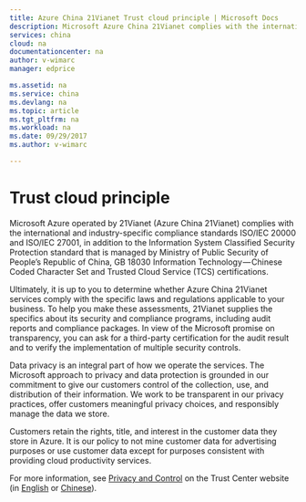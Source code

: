 ```yaml
---
title: Azure China 21Vianet Trust cloud principle | Microsoft Docs
description: Microsoft Azure China 21Vianet complies with the international and industry-specific compliance standards, in addition to the Information System Classified Security Protection standard that is managed by Ministry of Public Security of People’s Republic of China. 
services: china
cloud: na
documentationcenter: na
author: v-wimarc
manager: edprice

ms.assetid: na
ms.service: china
ms.devlang: na
ms.topic: article
ms.tgt_pltfrm: na
ms.workload: na
ms.date: 09/29/2017
ms.author: v-wimarc

---
```

# Trust cloud principle
Microsoft Azure operated by 21Vianet (Azure China 21Vianet) complies with the international and industry-specific compliance standards ISO/IEC 20000 and ISO/IEC 27001, in addition to the Information System Classified Security Protection standard that is managed by Ministry of Public Security of People’s Republic of China, GB 18030 Information Technology — Chinese Coded Character Set and Trusted Cloud Service (TCS) certifications. 

Ultimately, it is up to you to determine whether Azure China 21Vianet services comply with the specific laws and regulations applicable to your business. To help you make these assessments, 21Vianet supplies the specifics about its security and compliance programs, including audit reports and compliance packages. In view of the Microsoft promise on transparency, you can ask for a third-party certification for the audit result and to verify the implementation of multiple security controls.

Data privacy is an integral part of how we operate the services. The Microsoft approach to privacy and data protection is grounded in our commitment to give our customers control of the collection, use, and distribution of their information. We work to be transparent in our privacy practices, offer customers meaningful privacy choices, and responsibly manage the data we store.

Customers retain the rights, title, and interest in the customer data they store in Azure. It is our policy to not mine customer data for advertising purposes or use customer data except for purposes consistent with providing cloud productivity services. 

For more information, see [Privacy and Control](https://www.trustcenter.cn/en-us/privacy/default.html) on the Trust Center website (in [English](https://www.trustcenter.cn/en-us/) or [Chinese](https://www.azure.cn/zh-cn/support/trust-center/)).



